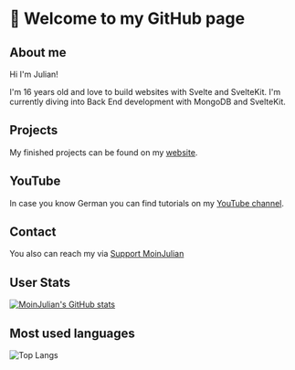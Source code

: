 # :wave: Welcome to my GitHub page

## About me
Hi I'm Julian!

I'm 16 years old and love to build websites with Svelte and SvelteKit. I'm currently diving into Back End development with MongoDB and SvelteKit.

## Projects
My finished projects can be found on my [website](https://moinjulian.com). 

## YouTube
In case you know German you can find tutorials on my [YouTube channel](https://www.youtube.com/@moinjulian).

## Contact
You also can reach my via [Support MoinJulian](support@moinjulian.com)

## User Stats

[![MoinJulian's GitHub stats](https://github-readme-stats.vercel.app/api?username=moinjulian&count_private=true&show_icons=true&hide_title=true&include_all_commits=true)](https://github.com/anuraghazra/github-readme-stats)
## Most used languages

![Top Langs](https://github-readme-stats.vercel.app/api/top-langs/?username=moinjulian&theme=tokyonight&langs_count=10)
